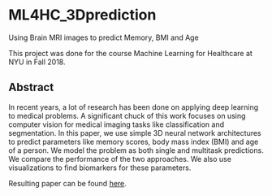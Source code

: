 # ML4HC_3Dprediction
Using Brain MRI images to predict Memory, BMI and Age

This project was done for the course Machine Learning for Healthcare at NYU in Fall 2018.

## Abstract
In recent years, a lot of research has been done
on applying deep learning to medical problems.
A significant chuck of this work focuses on using
computer vision for medical imaging tasks
like classification and segmentation. In this paper,
we use simple 3D neural network architectures
to predict parameters like memory scores, body
mass index (BMI) and age of a person. We model
the problem as both single and multitask predictions.
We compare the performance of the two
approaches. We also use visualizations to find
biomarkers for these parameters.

Resulting paper can be found [here](https://github.com/infinite-pursuits/ML4HC_3Dprediction/blob/master/Chhavi_Yadav_MLHC.pdf).

